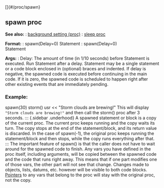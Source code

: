 []{#/proc/spawn}
## spawn proc
**See also:**
:   [background setting (proc)](#/proc/set/background)
:   [sleep proc](#/proc/sleep)
<!-- -->
**Format:**
:   spawn(Delay=0) Statement
:   spawn(Delay=0)\
    Statement
<!-- -->
**Args:**
:   Delay: The amount of time (in 1/10 seconds) before Statement is
    executed.
Run Statement after a delay. Statement may be a single statement or a
code block enclosed in (optional) braces and indented. If delay is
negative, the spawned code is executed before continuing in the main
code. If it is zero, the spawned code is scheduled to happen right after
other existing events that are immediately pending.
### Example:
spawn(30) storm() usr \<\< \"Storm clouds are brewing!\"
This will display `"Storm clouds are brewing!"` and then call the
storm() proc after 3 seconds.
::: {.sidebar .underhood}
A spawned statement or block is a copy of the current proc. The current
proc keeps running and the copy waits its turn. The copy stops at the
end of the statement/block, and its return value is discarded.
In the case of spawn(-1), the original proc keeps running the
statement/block and then stops, while the copy runs everything after
that.
:::
The important feature of spawn() is that the caller does not have to
wait around for the spawned code to finish.
Any vars you have defined in the proc itself, including arguments, will
be copied between the spawned code and the code that runs right away.
This means that if one part modifies one of those vars, the other part
will not see that change. Changes made to objects, lists, datums, etc.
however will be visible to both code blocks.
[Pointers](#/operator/&/pointer) to any vars that belong to the proc
will stay with the original proc, not the copy.